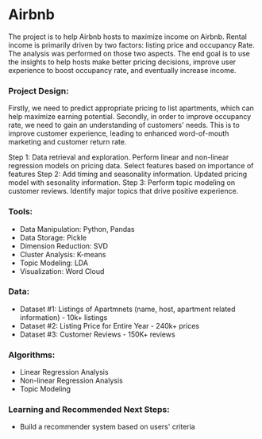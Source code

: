 # Airbnb


The project is to help Airbnb hosts to maximize income on Airbnb. Rental income is primarily driven by two factors: listing price and occupancy Rate. The analysis was performed on those two aspects. The end goal is to use the insights to help hosts make better pricing decisions, improve user experience to boost occupancy rate, and eventually increase income.

### Project Design: 

Firstly, we need to predict appropriate pricing to list apartments, which can help maximize earning potential. Secondly, in order to improve occupancy rate, we need to gain an understanding of customers' needs. This is to improve customer experience, leading to enhanced word-of-mouth marketing and customer return rate. 

Step 1: Data retrieval and exploration. Perform linear and non-linear regression models on pricing data. Select features based on importance of features
Step 2: Add timing and seasonality information. Updated pricing model with sesonality information.
Step 3: Perform topic modeling on customer reviews. Identify major topics that drive positive experience.  

### Tools: 
- Data Manipulation: Python, Pandas
- Data Storage: Pickle
- Dimension Reduction: SVD
- Cluster Analysis: K-means
- Topic Modeling: LDA
- Visualization: Word Cloud
 
### Data: 
- Dataset #1: Listings of Apartmnets (name, host, apartment related information) - 10k+ listings
- Dataset #2: Listing Price for Entire Year - 240k+ prices
- Dataset #3: Customer Reviews - 150K+ reviews


### Algorithms:
- Linear Regression Analysis
- Non-linear Regression Analysis
- Topic Modeling

### Learning and Recommended Next Steps:
- Build a recommender system based on users' criteria
